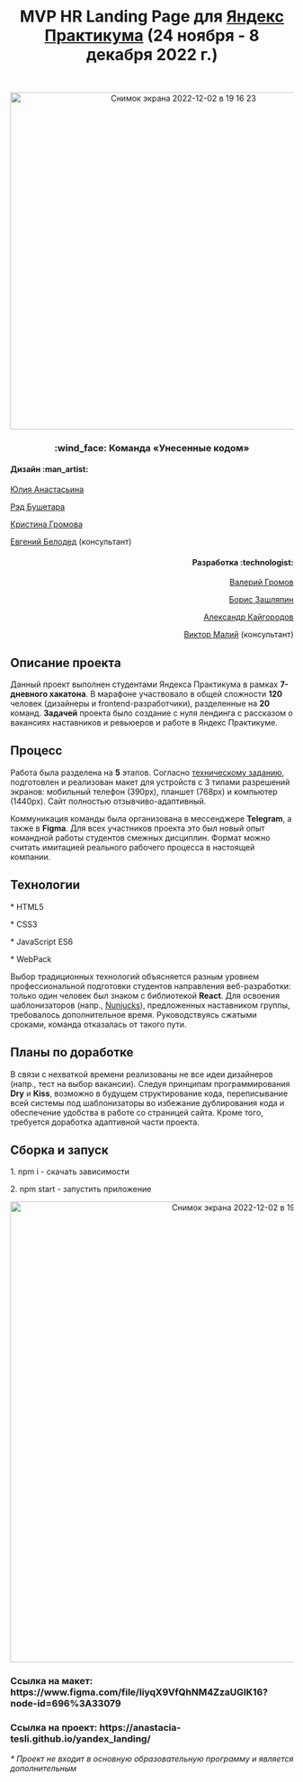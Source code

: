 <h1 align="center">MVP HR Landing Page для <a href="https://practicum.yandex.ru/">Яндекс Практикума</a> (24 ноября - 8 декабря 2022 г.)</h1>

<br>

<p align="center">
  <img width="600" alt="Снимок экрана 2022-12-02 в 19 16 23" src="https://user-images.githubusercontent.com/108838349/205341313-a1af4683-07cc-4df1-aaa0-28d2727b509a.png">
</p>

<h3 align="center">:wind_face: Команда &laquo;Унесенные кодом&raquo;</h1>
<h4 align="left">Дизайн :man_artist:</h4>
<p align="left"><a href="https://www.behance.net/juliaanastasina">Юлия Анастасьина</a></p>
<p align="left"><a href="https://www.behance.net/redbushetara">Рэд Бушетара</a></p>
<p align="left"><a href="https://www.behance.net/krsgromov">Кристина Громова</a></p>
<p align="left"><a href="https://www.instagram.com/beladzed/">Евгений Белодед</a> (консультант)</p>

 <h4 align="right">Разработка :technologist:</h4>
 <p align="right"><a href="https://github.com/Valery-Gromov" align="right">Валерий Громов</a></p>
 <p align="right"><a href="https://github.com/elrouss">Борис Зашляпин</a></p>
 <p align="right"><a href="https://github.com/alexs41">Александр Кайгородов</a></p>
 <p align="right"><a href="https://job.sys4tec.com/pathes/development-and-testing/#:~:text=QA%20Automation-,%D0%92%D0%B8%D0%BA%D1%82%D0%BE%D1%80,-%D0%9C%D0%B0%D0%BB%D0%B8%D0%B9">Виктор Малий</a> (консультант)</p>
<h2>Описание проекта</h2>
Данный проект выполнен студентами Яндекса Практикума в рамках <b>7-дневного хакатона</b>. В марафоне участвовало в общей сложности <b>120</b> человек (дизайнеры и frontend-разработчики), разделенные на <b>20</b> команд. <b>Задачей</b> проекта было создание с нуля лендинга с рассказом о вакансиях наставников и ревьюеров и работе в Яндекс Практикуме.

<h2>Процесс</h2>
<p>Работа была разделена на <b>5</b> этапов. Согласно <a href="https://docs.google.com/document/d/1I6PlVA5Xy9cBUCJ2QAsnfDf8gD9KtL45o6571QhMfXs/edit">техническому заданию</a>, подготовлен и реализован макет для устройств с 3 типами разрешений экранов: мобильный телефон (390px), планшет (768px) и компьютер (1440px). Сайт полностью отзывчиво-адаптивный.</p><p>Коммуникация команды была организована в мессенджере <b>Telegram</b>, а также в <b>Figma</b>. Для всех участников проекта это был новый опыт командной работы студентов смежных дисциплин. Формат можно считать имитацией реального рабочего процесса в настоящей компании.</p>

<h2>Технологии</h2>
<p>* HTML5</p>
<p>* CSS3</p>
<p>* JavaScript ES6</p>
<p>* WebPack</p>
<p>Выбор традиционных технологий объясняется разным уровнем профессиональной подготовки студентов направления веб-разработки: только один человек был знаком с библиотекой <b>React</b>. Для освоения шаблонизаторов (напр., <a href="https://mozilla.github.io/nunjucks/">Nunjucks</a>), предложенных наставником группы, требовалось дополнительное время. Руководствуясь сжатыми сроками, команда отказалась от такого пути.</p>

<h2>Планы по доработке</h2>
<p>В связи с нехваткой времени реализованы не все идеи дизайнеров (напр., тест на выбор вакансии). Следуя принципам программирования <b>Dry</b> и <b>Kiss</b>, возможно в будущем структирование кода, переписывание всей системы под шаблонизаторы во избежание дублирования кода и обеспечение удобства в работе со страницей сайта. Кроме того, требуется доработка адаптивной части проекта.</p>

<h2>Сборка и запуск</h2>
<p>1. npm i - cкачать зависимости</p>
<p>2. npm start - запустить приложение</p>

<p align="center">
  <img width="820" alt="Снимок экрана 2022-12-02 в 19 24 25" src="https://user-images.githubusercontent.com/108838349/205341400-f02c7ae1-dcb5-4303-9970-c6ef18cf8ff9.png">
</p>
<h3>Ссылка на макет: https://www.figma.com/file/IiyqX9VfQhNM4ZzaUGIK16?node-id=696%3A33079</h3>
<h3>Ссылка на проект: https://anastacia-tesli.github.io/yandex_landing/</h3>
<p><i>* Проект не входит в основную образовательную программу и является дополнительным</i></p>
